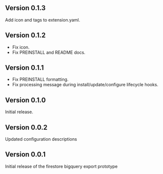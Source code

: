 ## Version 0.1.3

Add icon and tags to extension.yaml.

## Version 0.1.2

- Fix icon.
- Fix PREINSTALL and README docs.

## Version 0.1.1

- Fix PREINSTALL formatting.
- Fix processing message during install/update/configure lifecycle hooks.

## Version 0.1.0

Initial release.

## Version 0.0.2

Updated configuration descriptions

## Version 0.0.1

Initial release of the firestore bigquery export prototype
